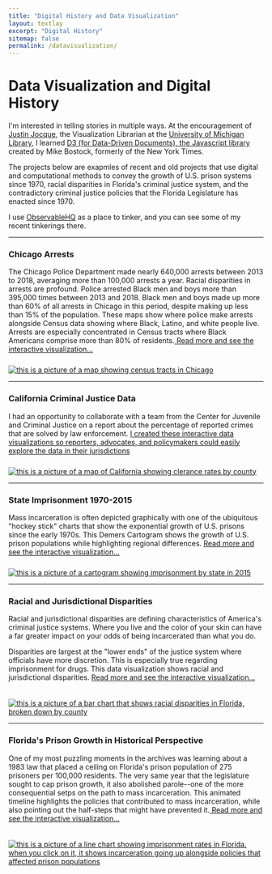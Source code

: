 ```yaml
---
title: "Digital History and Data Visualization"
layout: textlay
excerpt: "Digital History"
sitemap: false
permalink: /datavisualization/
---
```



# Data Visualization and Digital History

I'm interested in telling stories in multiple ways. At the encouragement of [Justin Jocque](http://justinjoque.com/), the Visualization Librarian at the [University of Michigan Library](https://www.lib.umich.edu/data-visualization), I learned [D3 (for Data-Driven Documents), the Javascript library](https://d3js.org/) created by Mike Bostock, formerly of the New York Times.

The projects below are exapmles of recent and old projects that use digital and computational methods to convey the growth of U.S. prison systems since 1970, racial disparities in Florida's criminal justice system, and the contradictory criminal justice policies that the Florida Legislature has enacted since 1970.

I use [ObservableHQ](https://observablehq.com/@cyrusobrien) as a place to tinker, and you can see some of my recent tinkerings there.

<hr class="section-heading-spacer">
 <div markdown="0"  class="container-fluid">
 <div class="row">
                   <div class="col-sm-6 clearfix">
                     <h3 class="section-heading">Chicago Arrests</h3>
                        <p>The Chicago Police Department made nearly 640,000 arrests between 2013 to 2018, averaging more than 100,000 arrests a year. Racial disparities in arrests are profound. Police arrested Black men and boys more than 395,000 times between 2013 and 2018. Black men and boys made up more than 60% of all arrests in Chicago in this period, despite making up less than 15% of the population. These maps show where police make arrests alongside Census data showing where Black, Latino, and white people live. Arrests are especially concentrated in Census tracts where Black Americans comprise more than 80% of residents.<a href="{{ site.url }}{{ site.baseurl }}/datavisualization/chicago-arrests"> Read more and see the interactive visualization...</a></p>
               </div>
                <div class="col-sm-6 clearfix">
                  <a href="{{ site.url }}{{ site.baseurl }}/datavisualization/chicago-arrests">
                                              <img  class="img-responsive" style="padding-top:10px" src="{{ site.url }}{{ site.baseurl }}/images/picpic/chicago-census-tract.png" alt="this is a picture of a map showing census tracts in Chicago">
                                        </a>
                                  </div>
           </div>
  </div>

<hr class="section-heading-spacer">
 <div markdown="0"  class="container-fluid">
 <div class="row">
                   <div class="col-sm-6 clearfix">
                     <h3 class="section-heading">California Criminal Justice Data</h3>
                        <p>I had an opportunity to collaborate with a team from the Center for Juvenile and Criminal Justice on a report about the percentage of reported crimes that are solved by law enforcement. <a href="https://www.cjcj.org/reports-publications/report/charts">I created these interactive data visualizations so reporters, advocates, and policymakers could easily explore the data in their jurisdictions</a></p>
               </div>
                <div class="col-sm-6 clearfix">
                  <a href="https://www.cjcj.org/reports-publications/report/charts">
                                              <img  class="img-responsive" style="padding-top:10px" src="{{ site.url }}{{ site.baseurl }}/images/picpic/clearance_rate_map.png" alt="this is a picture of a map of California showing clerance rates by county">
                                        </a>
                                  </div>
           </div>
  </div>


<hr class="section-heading-spacer">
 <div markdown="0"  class="container-fluid">
 <div class="row">
                   <div class="col-sm-6 clearfix">
                     <h3 class="section-heading">State Imprisonment 1970-2015</h3>
                        <p>Mass incarceration is often depicted graphically with one of the ubiquitous "hockey stick" charts that show the exponential growth of U.S. prisons since the early 1970s. This Demers Cartogram shows the growth of U.S. prison populations while highlighting regional differences. <a href="{{ site.url }}{{ site.baseurl }}/cartogram"> Read more and see the interactive visualization...</a></p>
               </div>
                <div class="col-sm-6 clearfix">
                  <a href="{{ site.url }}{{ site.baseurl }}/cartogram">
                                              <img  class="img-responsive" style="padding-top:10px" src="{{ site.url }}{{ site.baseurl }}/images/picpic/Gallery/cartogram.jpg" alt="this is a picture of a cartogram showing imprisonment by state in 2015">
                                        </a>
                                  </div>
           </div>
  </div>



<hr class="section-heading-spacer">
 <div markdown="0"  class="container-fluid">
 <div class="row">
                   <div class="col-sm-6 clearfix">
                     <h3 class="section-heading">Racial and Jurisdictional Disparities</h3>
                        <p>Racial and jurisdictional disparities are defining characteristics of America's criminal justice systems. Where you live and the color of your skin can have a far greater impact on your odds of being incarcerated than what you do.</p>
                         <p>Disparities are largest at the "lower ends" of the justice system where officials have more discretion. This is especially true regarding imprisonment for drugs. This data visualization shows racial and jurisdictional disparities. <a href="{{ site.url }}{{ site.baseurl }}/racialdisparities"> Read more and see the interactive visualization...</a></p>
               </div>
                <div class="col-sm-6 clearfix">
                  <a href="{{ site.url }}{{ site.baseurl }}/racialdisparities">
                                              <img  class="img-responsive" style="padding-top:20px" src="{{ site.url }}{{ site.baseurl }}/images/picpic/Gallery/racialdisparities.jpg" alt="this is a picture of a bar chart that shows racial disparities in Florida, broken down by county"> </a>
                                  </div>
           </div>
  </div>



<hr class="section-heading-spacer">
 <div markdown="0"  class="container-fluid">
 <div class="row">
                   <div class="col-sm-6 clearfix">
                     <h3 class="section-heading">Florida's Prison Growth in Historical Perspective</h3>
                        <p>One of my most puzzling moments in the archives was learning about a 1983 law that placed a ceiling on Florida's prison population of 275 prisoners per 100,000 residents. The very same year that the legislature sought to cap prison growth, it also abolished parole--one of the more consequential setps on the path to mass incarceration. This animated timeline highlights the policies that contributed to mass incarceration, while also pointing out the half-steps that might have prevented it.<a href="{{ site.url }}{{ site.baseurl }}/animatedtimeline.html"> Read more and see the interactive visualization...</a></p>
               </div>
                <div class="col-sm-6 clearfix">
                  <a href="{{ site.url }}{{ site.baseurl }}/animatedtimeline">
                                              <img  class="img-responsive" style="padding-top:20px" src="{{ site.url }}{{ site.baseurl }}/images/picpic/Gallery/historicalchart.png" alt="this is a picture of a line chart showing imprisonment rates in Florida. when you click on it, it shows incarceration going up alongside policies that affected prison populations">
                                        </a>
                                  </div>
           </div>
  </div>

